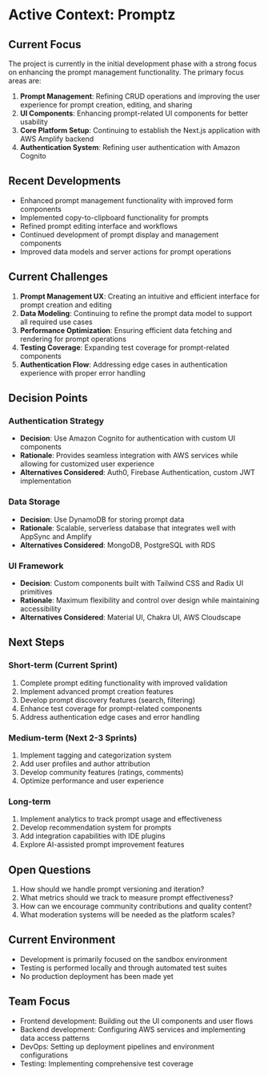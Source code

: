 # Active Context: Promptz

## Current Focus

The project is currently in the initial development phase with a strong focus on enhancing the prompt management functionality. The primary focus areas are:

1. **Prompt Management**: Refining CRUD operations and improving the user experience for prompt creation, editing, and sharing
2. **UI Components**: Enhancing prompt-related UI components for better usability
3. **Core Platform Setup**: Continuing to establish the Next.js application with AWS Amplify backend
4. **Authentication System**: Refining user authentication with Amazon Cognito

## Recent Developments

- Enhanced prompt management functionality with improved form components
- Implemented copy-to-clipboard functionality for prompts
- Refined prompt editing interface and workflows
- Continued development of prompt display and management components
- Improved data models and server actions for prompt operations

## Current Challenges

1. **Prompt Management UX**: Creating an intuitive and efficient interface for prompt creation and editing
2. **Data Modeling**: Continuing to refine the prompt data model to support all required use cases
3. **Performance Optimization**: Ensuring efficient data fetching and rendering for prompt operations
4. **Testing Coverage**: Expanding test coverage for prompt-related components
5. **Authentication Flow**: Addressing edge cases in authentication experience with proper error handling

## Decision Points

### Authentication Strategy

- **Decision**: Use Amazon Cognito for authentication with custom UI components
- **Rationale**: Provides seamless integration with AWS services while allowing for customized user experience
- **Alternatives Considered**: Auth0, Firebase Authentication, custom JWT implementation

### Data Storage

- **Decision**: Use DynamoDB for storing prompt data
- **Rationale**: Scalable, serverless database that integrates well with AppSync and Amplify
- **Alternatives Considered**: MongoDB, PostgreSQL with RDS

### UI Framework

- **Decision**: Custom components built with Tailwind CSS and Radix UI primitives
- **Rationale**: Maximum flexibility and control over design while maintaining accessibility
- **Alternatives Considered**: Material UI, Chakra UI, AWS Cloudscape

## Next Steps

### Short-term (Current Sprint)

1. Complete prompt editing functionality with improved validation
2. Implement advanced prompt creation features
3. Develop prompt discovery features (search, filtering)
4. Enhance test coverage for prompt-related components
5. Address authentication edge cases and error handling

### Medium-term (Next 2-3 Sprints)

1. Implement tagging and categorization system
2. Add user profiles and author attribution
3. Develop community features (ratings, comments)
4. Optimize performance and user experience

### Long-term

1. Implement analytics to track prompt usage and effectiveness
2. Develop recommendation system for prompts
3. Add integration capabilities with IDE plugins
4. Explore AI-assisted prompt improvement features

## Open Questions

1. How should we handle prompt versioning and iteration?
2. What metrics should we track to measure prompt effectiveness?
3. How can we encourage community contributions and quality content?
4. What moderation systems will be needed as the platform scales?

## Current Environment

- Development is primarily focused on the sandbox environment
- Testing is performed locally and through automated test suites
- No production deployment has been made yet

## Team Focus

- Frontend development: Building out the UI components and user flows
- Backend development: Configuring AWS services and implementing data access patterns
- DevOps: Setting up deployment pipelines and environment configurations
- Testing: Implementing comprehensive test coverage
